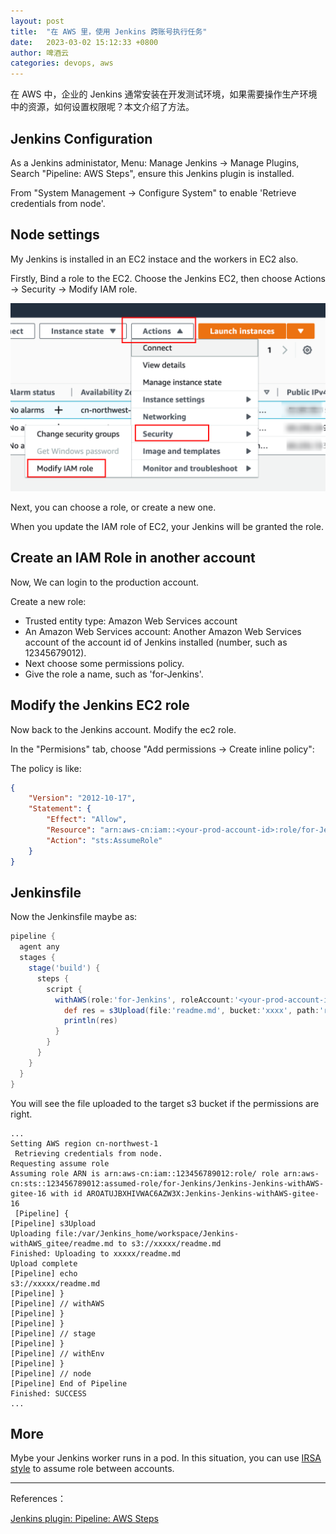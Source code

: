 ```yaml
---
layout: post
title:  "在 AWS 里，使用 Jenkins 跨账号执行任务"
date:   2023-03-02 15:12:33 +0800
author: 啤酒云
categories: devops, aws
---
```


在 AWS 中，企业的 Jenkins 通常安装在开发测试环境，如果需要操作生产环境中的资源，如何设置权限呢？本文介绍了方法。

## Jenkins Configuration

As a Jenkins administator, Menu: Manage Jenkins -> Manage Plugins, Search "Pipeline: AWS Steps", ensure this Jenkins plugin is installed.

From "System Management -> Configure System" to enable 'Retrieve credentials from node'.

## Node settings

My Jenkins is installed in an EC2 instace and the workers in EC2 also.

Firstly, Bind a role to the EC2. Choose the Jenkins EC2, then choose Actions -> Security -> Modify IAM role.

![Set EC2 Role](/assets/posts/devops/Jenkins-assume-01.png)

Next, you can choose a role, or create a new one.

When you update the IAM role of EC2, your Jenkins will be granted the role.

## Create an IAM Role in another account

Now, We can login to the production account.

Create a new role:

- Trusted entity type: Amazon Web Services account
- An Amazon Web Services account: Another Amazon Web Services account of the account id of Jenkins installed (number, such as 12345679012).
- Next choose some permissions policy.
- Give the role a name, such as 'for-Jenkins'.

## Modify the Jenkins EC2 role

Now back to the Jenkins account. Modify the ec2 role.

In the "Permisions" tab, choose "Add permissions -> Create inline policy":

The policy is like:

```json
{
    "Version": "2012-10-17",
    "Statement": {
        "Effect": "Allow",
        "Resource": "arn:aws-cn:iam::<your-prod-account-id>:role/for-Jenkins",
        "Action": "sts:AssumeRole"
    }
}
```

## Jenkinsfile

Now the Jenkinsfile maybe as:

```groovy
pipeline {
  agent any
  stages {
    stage('build') {
      steps {
        script {
          withAWS(role:'for-Jenkins', roleAccount:'<your-prod-account-id>', region: 'cn-northwest-1') {
            def res = s3Upload(file:'readme.md', bucket:'xxxx', path:'readme.md')
            println(res)
          }
        }
      }
    }
  }
}

```

You will see the file uploaded to the target s3 bucket if the permissions are right.

```shell
...
Setting AWS region cn-northwest-1 
 Retrieving credentials from node.
Requesting assume role
Assuming role ARN is arn:aws-cn:iam::123456789012:role/ role arn:aws-cn:sts::123456789012:assumed-role/for-Jenkins/Jenkins-Jenkins-withAWS-gitee-16 with id AROATUJBXHIVWAC6AZW3X:Jenkins-Jenkins-withAWS-gitee-16 
 [Pipeline] {
[Pipeline] s3Upload
Uploading file:/var/Jenkins_home/workspace/Jenkins-withAWS_gitee/readme.md to s3://xxxxx/readme.md 
Finished: Uploading to xxxxx/readme.md
Upload complete
[Pipeline] echo
s3://xxxxx/readme.md
[Pipeline] }
[Pipeline] // withAWS
[Pipeline] }
[Pipeline] }
[Pipeline] // stage
[Pipeline] }
[Pipeline] // withEnv
[Pipeline] }
[Pipeline] // node
[Pipeline] End of Pipeline
Finished: SUCCESS
...
```

## More

Mybe your Jenkins worker runs in a pod. In this situation, you can use [IRSA style](https://docs.aws.amazon.com/zh_cn/emr/latest/EMR-on-EKS-DevelopmentGuide/setting-up-enable-IAM.html) to assume role between accounts.

---

References：

[Jenkins plugin: Pipeline: AWS Steps](https://plugins.Jenkins.io/pipeline-aws/)
